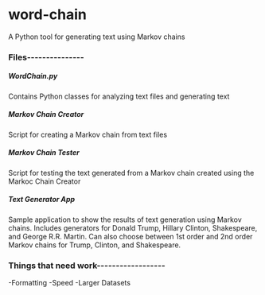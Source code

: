 # word-chain
A Python tool for generating text using Markov chains

### Files---------------

##### WordChain.py
Contains Python classes for analyzing text files and generating text

##### Markov Chain Creator
Script for creating a Markov chain from text files

##### Markov Chain Tester
Script for testing the text generated from a Markov chain created using the Markoc Chain Creator

##### Text Generator App
Sample application to show the results of text generation using Markov chains. Includes generators for Donald Trump, Hillary Clinton, Shakespeare, and George R.R. Martin. Can also choose between 1st order and 2nd order Markov chains for Trump, Clinton, and Shakespeare.

### Things that need work------------------
-Formatting
-Speed
-Larger Datasets
